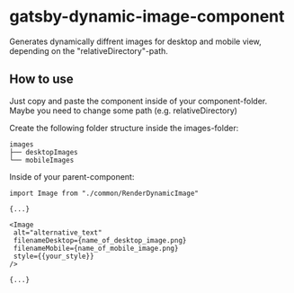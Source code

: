# gatsby-dynamic-image-component
Generates dynamically diffrent images for desktop and mobile view, depending on the "relativeDirectory"-path.


## How to use ## 
Just copy and paste the component inside of your component-folder.
Maybe you need to change some path (e.g. relativeDirectory)

Create the following folder structure inside the images-folder:<br/>

    images
    ├── desktopImages
    └── mobileImages
  
Inside of your parent-component:<br />
```
import Image from "./common/RenderDynamicImage"

{...}

<Image
 alt="alternative_text"
 filenameDesktop={name_of_desktop_image.png}
 filenameMobile={name_of_mobile_image.png}
 style={{your_style}}
/>

{...}
```



